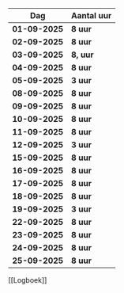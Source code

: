 
| Dag            | Aantal uur    |
| -------------- | ------------- |
| **01-09-2025** | **8 uur**     |
| **02-09-2025** | **8 uur**     |
| **03-09-2025** | **8, uur**    |
| **04-09-2025** | **8 uur**     |
| **05-09-2025** | **3 uur**     |
| **08-09-2025** | **8 uur**     |
| **09-09-2025** | **8 uur**     |
| **10-09-2025** | **8 uur**     |
| **11-09-2025** | **8 uur**<br> |
| **12-09-2025** | **3 uur**     |
| **15-09-2025** | **8 uur**<br> |
| **16-09-2025** | **8 uur**<br> |
| **17-09-2025** | **8 uur**<br> |
| **18-09-2025** | **8 uur**<br> |
| **19-09-2025** | **3 uur**     |
| **22-09-2025** | **8 uur**     |
| **23-09-2025** | **8 uur**     |
| **24-09-2025** | **8 uur**     |
| **25-09-2025** | **8 uur**     |



[[Logboek]]


